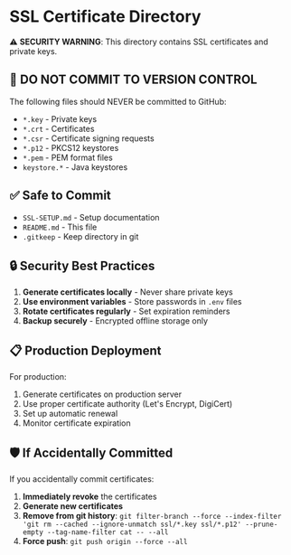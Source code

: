 # SSL Certificate Directory

⚠️ **SECURITY WARNING**: This directory contains SSL certificates and private keys.

## 🚫 **DO NOT COMMIT TO VERSION CONTROL**

The following files should NEVER be committed to GitHub:
- `*.key` - Private keys
- `*.crt` - Certificates  
- `*.csr` - Certificate signing requests
- `*.p12` - PKCS12 keystores
- `*.pem` - PEM format files
- `keystore.*` - Java keystores

## ✅ **Safe to Commit**
- `SSL-SETUP.md` - Setup documentation
- `README.md` - This file
- `.gitkeep` - Keep directory in git

## 🔒 **Security Best Practices**

1. **Generate certificates locally** - Never share private keys
2. **Use environment variables** - Store passwords in `.env` files
3. **Rotate certificates regularly** - Set expiration reminders
4. **Backup securely** - Encrypted offline storage only

## 📋 **Production Deployment**

For production:
1. Generate certificates on production server
2. Use proper certificate authority (Let's Encrypt, DigiCert)
3. Set up automatic renewal
4. Monitor certificate expiration

## 🛡️ **If Accidentally Committed**

If you accidentally commit certificates:
1. **Immediately revoke** the certificates
2. **Generate new certificates**
3. **Remove from git history**: `git filter-branch --force --index-filter 'git rm --cached --ignore-unmatch ssl/*.key ssl/*.p12' --prune-empty --tag-name-filter cat -- --all`
4. **Force push**: `git push origin --force --all`